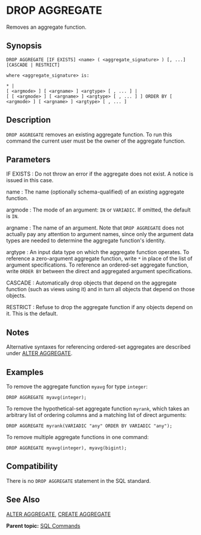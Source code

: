 # DROP AGGREGATE 

Removes an aggregate function.

## <a id="section2"></a>Synopsis 

``` {#sql_command_synopsis}
DROP AGGREGATE [IF EXISTS] <name> ( <aggregate_signature> ) [, ...] [CASCADE | RESTRICT]

where <aggregate_signature> is:

* |
[ <argmode> ] [ <argname> ] <argtype> [ , ... ] |
[ [ <argmode> ] [ <argname> ] <argtype> [ , ... ] ] ORDER BY [ <argmode> ] [ <argname> ] <argtype> [ , ... ]
```

## <a id="section3"></a>Description 

`DROP AGGREGATE` removes an existing aggregate function. To run this command the current user must be the owner of the aggregate function.

## <a id="section4"></a>Parameters 

IF EXISTS
:   Do not throw an error if the aggregate does not exist. A notice is issued in this case.

name
:   The name \(optionally schema-qualified\) of an existing aggregate function.

argmode
:   The mode of an argument: `IN` or `VARIADIC`. If omitted, the default is `IN`.

argname
:   The name of an argument. Note that `DROP AGGREGATE` does not actually pay any attention to argument names, since only the argument data types are needed to determine the aggregate function's identity.

argtype
:   An input data type on which the aggregate function operates. To reference a zero-argument aggregate function, write `*` in place of the list of argument specifications. To reference an ordered-set aggregate function, write `ORDER BY` between the direct and aggregated argument specifications.

CASCADE
:   Automatically drop objects that depend on the aggregate function \(such as views using it\) and in turn all objects that depend on those objects.

RESTRICT
:   Refuse to drop the aggregate function if any objects depend on it. This is the default.

## <a id="notes"></a>Notes 

Alternative syntaxes for referencing ordered-set aggregates are described under [ALTER AGGREGATE](ALTER_AGGREGATE.html).

## <a id="section5"></a>Examples 

To remove the aggregate function `myavg` for type `integer`:

```
DROP AGGREGATE myavg(integer);
```

To remove the hypothetical-set aggregate function `myrank`, which takes an arbitrary list of ordering columns and a matching list of direct arguments:

```
DROP AGGREGATE myrank(VARIADIC "any" ORDER BY VARIADIC "any");
```

To remove multiple aggregate functions in one command:

```
DROP AGGREGATE myavg(integer), myavg(bigint);
```

## <a id="section6"></a>Compatibility 

There is no `DROP AGGREGATE` statement in the SQL standard.

## <a id="section7"></a>See Also 

[ALTER AGGREGATE](ALTER_AGGREGATE.html), [CREATE AGGREGATE](CREATE_AGGREGATE.html)

**Parent topic:** [SQL Commands](../sql_commands/sql_ref.html)

